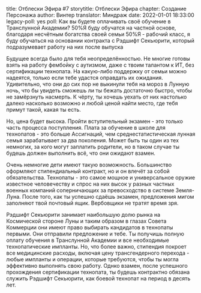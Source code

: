 title: Отблески Эфира #7
storytitle: Отблески Эфира
chapter: Создание Персонажа
author: Винтер
translator: Миндраж
date: 2022-01-01 18:33:00
legacy-poll: yes
poll: Как вы будете оплачивать своё обучение в Транслунной Академии?
      50%Я буду обучатся на частной основе, благодаря несчётным богатства своей семьи
      50%Я - рабочий класс, я буду обучаться на основании контракта с Рэдшифт Секьюрити, который подразумевает работу на них после выпуска

Будущее всегда было для тебя неопределённостью. Не многие готовы взять на работу фембойку с аутизмом, даже с твоим талантом к ИТ, без сертификации технопата. На какую-либо поддержку от семьи можно надеятся, только если тебе удастся оправдать их ожидания. Удивительно, что они до сих пор не выкинули тебя на мороз в Лунную ночь, что бы увидеть сможешь ли ты бежать достаточно быстро, чтобы не замёрзнуть насмерть. К чёрту, ты хочешь уехать от них настолько далеко насколько возможно и любой ценой найти место, где тебя примут такой, какая ты есть.

Но, цена будет высока. Пройти вступительный экзамен - это только часть процесса поступления. Плата за обучение в школе для технопатов - это больше Ассигнаций, чем среднестатистическая лунная семья зарабатывает за два поколения. Может быть ты один из тех немногих, за кого могут заплатить родители, но в таком случае ты будешь должен выполнить всё, что они ожидают взамен.

Очень немногие дети имеют такую возможность. Большинство оформляют стипендиальный контракт, но и он влечёт за собой обязательства. Технопаты - это самое мощное и универсальное оружие известное человечеству и спрос на них высок у разных частных военных компаний соперничающих за превосходство в системе Земля-Луна. После того, как ты успешно сдаёшь экзамен, предложения мигом заполняют твой почтовый ящик. Вербовщики не тратят время зря.

Рэдшифт Секьюрити занимает наибольшую долю рынка на Космической стороне Луны и таким образом в глазах Совета Коммерции они имеют право выбирать кандидатов в технопаты первыми. Они отправили предложение и тебе. Ты получишь полную оплату обучения в Транслунной Академии и все необходимые технопатические импланты. Но, что более важно, стипендия покроет все медицинские расходы, включая цену трансгендерного перехода - любые импланты и операции, которые требуются, чтобы ты могла эффективно выполнять свою работу. Однко взамен, после успешного прохождения сертификации технопата, ты будешь контрактно обязана служить Рэдшифт Секьюрити, как боевой технопат на период в десять лет. 